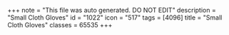 +++
note = "This file was auto generated. DO NOT EDIT"
description = "Small Cloth Gloves"
id = "1022"
icon = "517"
tags = [4096]
title = "Small Cloth Gloves"
classes = 65535
+++
